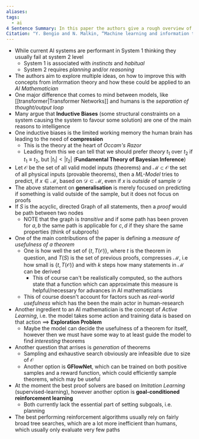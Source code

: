 ```yaml
---
aliases: 
tags:
  - ai
4 Sentence Summary: In this paper the authors give a rough overview of the current AI landscape as it comes to Mathematics. The main takeaway from the paper is not necessarily proposed methods, but much rather an actual definition of what makes a theorem useful/interesting and what is it that is missing from system 2 reasoning capabilities
Citation: "Y. Bengio and N. Malkin, “Machine learning and information theory concepts towards an AI Mathematician.” arXiv, Mar. 07, 2024. doi: [10.48550/arXiv.2403.04571](https://doi.org/10.48550/arXiv.2403.04571)."
---
```

- While current AI systems are performant in System 1 thinking they usually fail at system 2 level
	- System 1 is associated with *instincts* and *habitual*
	- System 2 requires *planning* and/or *reasoning*
- The authors aim to explore multiple ideas, on how to improve this with concepts from information theory and how these could be applied to an *AI Mathematician*
- One major difference that comes to mind between models, like [[transformer|Transformer Networks]] and humans is the *separation of thought/output loop* 
- Many argue that **Inductive Biases** (some structural constraints on a system causing the system to favour some solution) are one of the main reasons to intelligence 
- One inductive biases is the limited working memory the human brain has leading to the need of **compression**
	- This is the theory at the heart of *Occam's Razor*
	- Leading from this we can tell that we should prefer *theory* $t_{1}$ over $t_{2}$ if $t_{1}\equiv t_{2}$, but $|t_{1}|<|t_{2}|$ (**Fundamental Theory of Bayesian Inference**)
- Let $\mathcal{O}$ be the set of all valid model inputs (theorems) and $\mathcal{M}\subset \mathcal{O}$ the set of all physical inputs (provable theorems), then a *ML-Model* tries to predict, if $x \in \mathcal{M}$, based on $\mathcal{D}\subset \mathcal{M}$, even if $x$ is *outside* of sample $\mathcal{D}$
- The above statement on **generalisation** is merely focused on predicting if something is valid outside of the sample, but it does not focus on proofs
- If $S$ is the acyclic, directed Graph of all statements, then a *proof* would be path between two nodes
	- NOTE that the graph is *transitive* and if some path has been proven for $a,b$ the same path is applicable for $c,d$ if they share the same properties (think of subproofs)
- One of the main contributions of the paper is defining a *measure of usefulness of a theorem*
	- One is how well the set of $\{  t, T(\mathcal{O})\}$, where $t$ is the theorem in question, and $T(S)$ is the set of previous proofs, compresses $\mathcal{M}$, i.e how small is $\{ t, T(\mathcal{O}) \}$ and with $k$ steps how many statements in $\mathcal{M}$ can be derived
		- This of course can't be realistically computed, so the authors state that a function which can approximate this measure is helpful/necessary for advances in AI mathematicians
	- This of course doesn't account for factors such as *real-world usefulness* which has the been the main actor in human-research
- Another ingredient to an AI mathematician is the concept of *Active Learning*, i.e. the model takes some action and training data is based on that action $\implies$ **Exploration Problem**
	- Maybe the model can decide the usefulness of a theorem for itself, however then we must have some way to at least guide the model to find *interesting* theorems
- Another question that arrises is *generation* of theorems
	- Sampling and exhaustive search obviously are infeasible due to size of $\mathcal{O}$
	- Another option is **GFlowNet**, which can be trained on both positive samples and a reward function, which could efficiently sample theorems, which may be useful
- At the moment the best proof solvers are based on *Imitation Learning* (supervised-learning), however another option is **goal-conditioned reinforcement learning**
	- Both currently lack the essential part of setting subgoals, i.e. planning
- The best performing reinforcement algorithms usually rely on fairly broad tree searches, which are a lot more inefficient than humans, which usually only evaluate very few paths